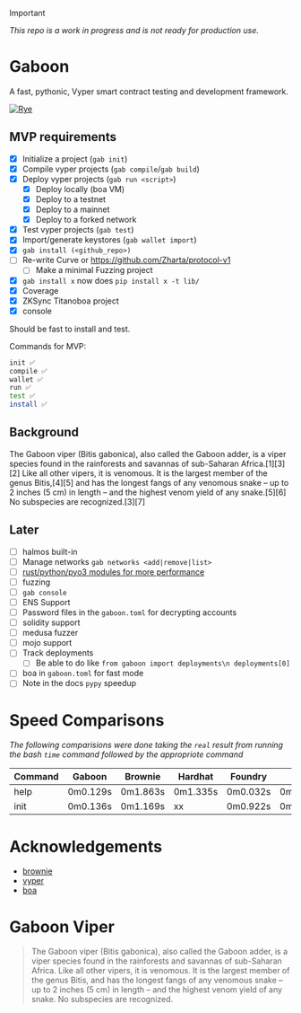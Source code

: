 >[!IMPORTANT]
> *This repo is a work in progress and is not ready for production use.*

# Gaboon

A fast, pythonic, Vyper smart contract testing and development framework.

[![Rye](https://img.shields.io/endpoint?url=https://raw.githubusercontent.com/astral-sh/rye/main/artwork/badge.json)](https://rye.astral.sh)


## MVP requirements

- [x] Initialize a project (`gab init`)
- [x] Compile vyper projects (`gab compile`/`gab build`)
- [x] Deploy vyper projects (`gab run <script>`)
  - [x] Deploy locally (boa VM)
  - [x] Deploy to a testnet
  - [x] Deploy to a mainnet
  - [x] Deploy to a forked network
- [x] Test vyper projects (`gab test`)
- [x] Import/generate keystores (`gab wallet import`)
- [x] `gab install (<github_repo>)`
- [ ] Re-write Curve or https://github.com/Zharta/protocol-v1 
  - [ ] Make a minimal Fuzzing project
- [x] `gab install x` now does `pip install x -t lib/`
- [x] Coverage
- [x] ZKSync Titanoboa project
- [x] console

Should be fast to install and test. 

Commands for MVP:
```bash
init ✅
compile ✅
wallet ✅
run ✅ 
test ✅
install ✅
```

## Background

The Gaboon viper (Bitis gabonica), also called the Gaboon adder, is a viper species found in the rainforests and savannas of sub-Saharan Africa.[1][3][2] Like all other vipers, it is venomous. It is the largest member of the genus Bitis,[4][5] and has the longest fangs of any venomous snake – up to 2 inches (5 cm) in length – and the highest venom yield of any snake.[5][6] No subspecies are recognized.[3][7]


## Later

- [ ] halmos built-in
- [ ] Manage networks `gab networks <add|remove|list>`
- [ ] [rust/python/pyo3 modules for more performance](https://www.maturin.rs/tutorial)
- [ ] fuzzing 
- [ ] `gab console`
- [ ] ENS Support
- [ ] Password files in the `gaboon.toml` for decrypting accounts
- [ ] solidity support
- [ ] medusa fuzzer
- [ ] mojo support
- [ ] Track deployments
  - [ ] Be able to do like `from gaboon import deployments\n deployments[0]`
- [ ] boa in `gaboon.toml` for fast mode
- [ ] Note in the docs `pypy` speedup

# Speed Comparisons

*The following comparisions were done taking the `real` result from running the bash `time` command followed by the appropriote command*

| Command | Gaboon   | Brownie  | Hardhat  | Foundry  | Ape      |
| ------- | -------- | -------- | -------- | -------- | -------- |
| help    | 0m0.129s | 0m1.863s | 0m1.335s | 0m0.032s | 0m3.407s |
| init    | 0m0.136s | 0m1.169s | xx       | 0m0.922s | 0m4.937s |


# Acknowledgements 

- [brownie](https://github.com/eth-brownie/brownie)
- [vyper](https://github.com/vyperlang/vyper)
- [boa](https://github.com/vyperlang/titanoboa)

# Gaboon Viper

> The Gaboon viper (Bitis gabonica), also called the Gaboon adder, is a viper species found in the rainforests and savannas of sub-Saharan Africa. Like all other vipers, it is venomous. It is the largest member of the genus Bitis, and has the longest fangs of any venomous snake – up to 2 inches (5 cm) in length – and the highest venom yield of any snake. No subspecies are recognized.
